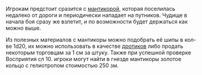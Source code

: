 
Игрокам предстоит сразится с [мантикорой](https://ttg.club/bestiary/manticore), которая поселилась недалеко от дороги и периодически нападает на путников. Чудище в начала боя сразу же взлетит, и по возможности будет держаться как можно выше. 

Из полезных материалов с мантикоры можно подобрать её шипы в кол-ве 1d20, их можно использовать в качестве [дротиков](https://ttg.club/weapons/dart) либо продать некоторым торговцам за 1 см за штуку. Также при успешной проверке Восприятия сл 10. игроки могут найти в гнезде мантикоры золотое кольцо с гелиотропом стоимостью 250 зм.